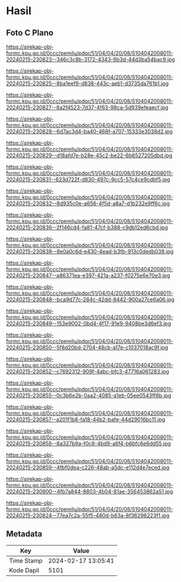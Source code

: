 # Hasil

## Foto C Plano

https://sirekap-obj-formc.kpu.go.id/0ccc/pemilu/pdpr/51/04/04/20/08/5104042008011-20240215-230823--346c3c8b-3172-4343-9b3d-44d3ba54bac9.jpg

https://sirekap-obj-formc.kpu.go.id/0ccc/pemilu/pdpr/51/04/04/20/08/5104042008011-20240215-230825--8ba1eef9-d838-443c-aeb1-d3735da761b1.jpg

https://sirekap-obj-formc.kpu.go.id/0ccc/pemilu/pdpr/51/04/04/20/08/5104042008011-20240215-230827--8a2f4523-7d37-4f63-98ca-5d939efeaecf.jpg

https://sirekap-obj-formc.kpu.go.id/0ccc/pemilu/pdpr/51/04/04/20/08/5104042008011-20240215-230828--6d7ac3d4-ba40-468f-a707-15333e3038d2.jpg

https://sirekap-obj-formc.kpu.go.id/0ccc/pemilu/pdpr/51/04/04/20/08/5104042008011-20240215-230829--d18afd7e-b28e-45c2-be22-6b6527205dbd.jpg

https://sirekap-obj-formc.kpu.go.id/0ccc/pemilu/pdpr/51/04/04/20/08/5104042008011-20240215-230831--623d722f-d830-497c-9cc5-57c4ce9cdbf5.jpg

https://sirekap-obj-formc.kpu.go.id/0ccc/pemilu/pdpr/51/04/04/20/08/5104042008011-20240215-230832--8d935c0e-a656-4f5d-a8a7-d1b232e9ff6c.jpg

https://sirekap-obj-formc.kpu.go.id/0ccc/pemilu/pdpr/51/04/04/20/08/5104042008011-20240215-230836--2f146cd4-fa81-47cf-b388-c9db12ed6cbd.jpg

https://sirekap-obj-formc.kpu.go.id/0ccc/pemilu/pdpr/51/04/04/20/08/5104042008011-20240215-230838--8e0a0c6d-e430-4ead-b3fb-913c0dedb038.jpg

https://sirekap-obj-formc.kpu.go.id/0ccc/pemilu/pdpr/51/04/04/20/08/5104042008011-20240215-230847--a86371ea-e397-421a-a237-f0275e6e70e3.jpg

https://sirekap-obj-formc.kpu.go.id/0ccc/pemilu/pdpr/51/04/04/20/08/5104042008011-20240215-230848--bca9d77c-284c-42dd-8442-900a27ce6a06.jpg

https://sirekap-obj-formc.kpu.go.id/0ccc/pemilu/pdpr/51/04/04/20/08/5104042008011-20240215-230849--153e9002-0bd4-4f17-91e9-9408be3d6ef3.jpg

https://sirekap-obj-formc.kpu.go.id/0ccc/pemilu/pdpr/51/04/04/20/08/5104042008011-20240215-230850--5f8d20bd-2704-48cb-a17e-c1037018ac9f.jpg

https://sirekap-obj-formc.kpu.go.id/0ccc/pemilu/pdpr/51/04/04/20/08/5104042008011-20240215-230852--c7692312-909f-4abc-bfc3-47716a061283.jpg

https://sirekap-obj-formc.kpu.go.id/0ccc/pemilu/pdpr/51/04/04/20/08/5104042008011-20240215-230855--0c3b6e2b-0aa2-4085-a1eb-05ee0543ff8b.jpg

https://sirekap-obj-formc.kpu.go.id/0ccc/pemilu/pdpr/51/04/04/20/08/5104042008011-20240215-230857--a201f1b8-fa18-44b2-bafe-44d29016bc11.jpg

https://sirekap-obj-formc.kpu.go.id/0ccc/pemilu/pdpr/51/04/04/20/08/5104042008011-20240215-230858--8a327b9a-f0c8-4bd9-a6f4-b6bfc6e6dd55.jpg

https://sirekap-obj-formc.kpu.go.id/0ccc/pemilu/pdpr/51/04/04/20/08/5104042008011-20240215-230859--4fbf0dea-c226-48ab-a5dc-e112d4e7eced.jpg

https://sirekap-obj-formc.kpu.go.id/0ccc/pemilu/pdpr/51/04/04/20/08/5104042008011-20240215-230900--4fb7a844-8803-4b04-81ae-356453862a51.jpg

https://sirekap-obj-formc.kpu.go.id/0ccc/pemilu/pdpr/51/04/04/20/08/5104042008011-20240215-230824--77ea7c2a-55f5-480d-b63a-8f36296223f1.jpg


## Metadata

| Key        | Value               |
| ---------- | ------------------- |
| Time Stamp | 2024-02-17 13:05:41 |
| Kode Dapil | 5101                |




